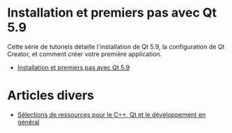 
# Installation et premiers pas avec Qt 5.9

Cette série de tutoriels détaille l'installation de Qt 5.9, la configuration de Qt Creator, et comment créer votre première application.

- [Installation et premiers pas avec Qt 5.9](qtinstall/index.md)

# Articles divers

- [Sélections de ressources pour le C++, Qt et le développement en général](articles/ressources.md)
